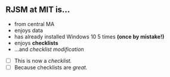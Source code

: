 ## RJSM at MIT is...

- from central MA
- enjoys data
- has already installed Windows 10 5 times **(once by mistake!)**
- enjoys **checklists**
- ...and _checklist modification_

- [ ] This is now a _checklist._
- [ ] Because checklists are _great._
